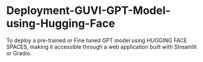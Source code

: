 # Deployment-GUVI-GPT-Model-using-Hugging-Face
To deploy a pre-trained or Fine tuned GPT model using HUGGING FACE SPACES, making it accessible through a web application built with Streamlit or Gradio.
